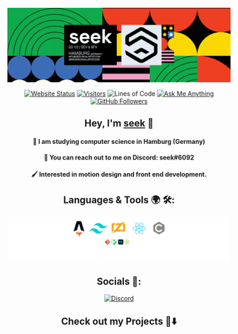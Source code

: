 <div align="center">

**[![About](./seek/About.png)](https://www.seekvisualartist.com)**

[![Website Status](https://img.shields.io/website-up-down-green-red/http/shields.io.svg)](https://www.seekvisualartist.com)
[![Visitors](https://api.visitorbadge.io/api/visitors?path=nuIIpointerexception&countColor=%23263759&style=flat&labelStyle=lower)](https://visitorbadge.io/status?path=nuIIpointerexception)
![Lines of Code](https://img.shields.io/badge/from%20hello%20world%20i%27ve%20written-827%20thousand%20lines%20of%20code-blue)
[![Ask Me Anything](https://img.shields.io/badge/ask%20me-anything-1abc9c.svg)](https://www.seekvisualartist.com)
[![GitHub Followers](https://img.shields.io/github/followers/nuIIpointerexception.svg?style=social&label=Follow&maxAge=2592000#annee=BlackLotus)](https://github.com/nuIIpointerexception?tab=followers)

</div>

<div align="center">

## Hey, I'm [seek](https://www.seekvisualartist.com) 👋

#### 📖 I am studying computer science in Hamburg (Germany)
#### 📧 You can reach out to me on Discord: seek#6092
#### 🖌 Interested in motion design and front end development.

</div>

<div align="center">

## Languages & Tools 🌍 🛠:

![Skills](./seek/Skills.png)

</div>

<div align="center">

## Socials 🗿:

[![Discord](https://lanyard.cnrad.dev/api/733770985743974422?bg=22272E)](https://discordapp.com/users/733770985743974422)

</div>

<div align="center">

## Check out my Projects 🚩⬇️

</div>
